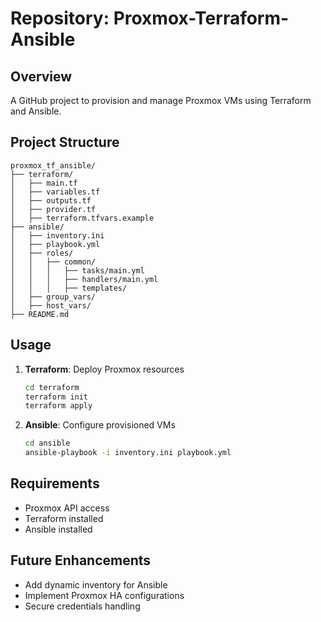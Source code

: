 # Repository: Proxmox-Terraform-Ansible

## Overview
A GitHub project to provision and manage Proxmox VMs using Terraform and Ansible.

## Project Structure
```
proxmox_tf_ansible/
├── terraform/
│   ├── main.tf
│   ├── variables.tf
│   ├── outputs.tf
│   ├── provider.tf
│   ├── terraform.tfvars.example
├── ansible/
│   ├── inventory.ini
│   ├── playbook.yml
│   ├── roles/
│   │   ├── common/
│   │   │   ├── tasks/main.yml
│   │   │   ├── handlers/main.yml
│   │   │   ├── templates/
│   ├── group_vars/
│   ├── host_vars/
├── README.md
```

## Usage
1. **Terraform**: Deploy Proxmox resources
   ```sh
   cd terraform
   terraform init
   terraform apply
   ```

2. **Ansible**: Configure provisioned VMs
   ```sh
   cd ansible
   ansible-playbook -i inventory.ini playbook.yml
   ```

## Requirements
- Proxmox API access
- Terraform installed
- Ansible installed

## Future Enhancements
- Add dynamic inventory for Ansible
- Implement Proxmox HA configurations
- Secure credentials handling
